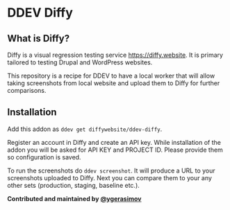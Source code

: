 # DDEV Diffy

## What is Diffy?

Diffy is a visual regression testing service https://diffy.website. It is primary tailored to testing Drupal and WordPress websites.

This repository is a recipe for DDEV to have a local worker that will allow taking screenshots from local website and upload them to Diffy for further comparisons.

## Installation

Add this addon as `ddev get diffywebsite/ddev-diffy`.

Register an account in Diffy and create an API key. While installation of the addon you will be asked for API KEY and PROJECT ID. Please provide them so configuration is saved.

To run the screenshots do `ddev screenshot`. It will produce a URL to your screenshots uploaded to Diffy. Next you can compare them to your any other sets (production, staging, baseline etc.).

**Contributed and maintained by [@ygerasimov](https://github.com/ygerasimov)**
